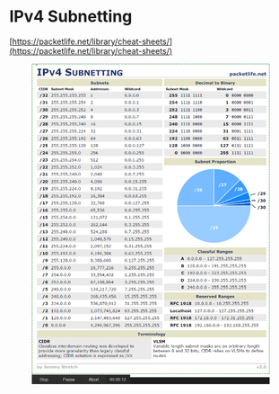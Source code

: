 # IPv4 Subnetting

[https://packetlife.net/library/cheat-sheets/](https://packetlife.net/library/cheat-sheets/)

<figure><img src="../../../.gitbook/assets/image (38).png" alt=""><figcaption></figcaption></figure>
